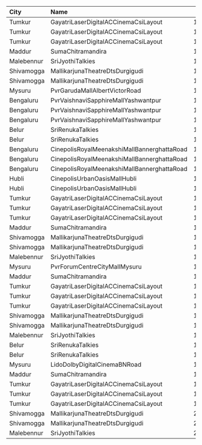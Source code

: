| City       | Name                                        |  Time | Type        | Price | Capacity | Booked |
| :--------- | :------------------------------------------ | ----: | :---------- | ----: | -------: | -----: |
| Tumkur     | GayatriLaserDigitalACCinemaCsiLayout        | 10:15 | Balcony     |  150₹ |      209 |    138 |
| Tumkur     | GayatriLaserDigitalACCinemaCsiLayout        | 10:15 | MiniBalcony |  110₹ |      210 |    140 |
| Tumkur     | GayatriLaserDigitalACCinemaCsiLayout        | 10:15 | Second      |  100₹ |      219 |    144 |
| Maddur     | SumaChitramandira                           | 10:30 | FirstClass  |  101₹ |      600 |    300 |
| Malebennur | SriJyothiTalkies                            | 10:30 | FirstClass  |   81₹ |      400 |    352 |
| Shivamogga | MallikarjunaTheatreDtsDurgigudi             | 11:00 | Balcony     |  150₹ |      208 |    170 |
| Shivamogga | MallikarjunaTheatreDtsDurgigudi             | 11:00 | First       |  100₹ |      312 |    208 |
| Mysuru     | PvrGarudaMallAlbertVictorRoad               | 13:00 | Classic     |  140₹ |      119 |    115 |
| Bengaluru  | PvrVaishnaviSapphireMallYashwantpur         | 13:00 | Classic     |  220₹ |       85 |     53 |
| Bengaluru  | PvrVaishnaviSapphireMallYashwantpur         | 13:00 | Prime       |  240₹ |       37 |     34 |
| Bengaluru  | PvrVaishnaviSapphireMallYashwantpur         | 13:00 | Recliner    |  360₹ |        9 |      7 |
| Belur      | SriRenukaTalkies                            | 13:00 | Balcony     |  121₹ |       33 |      8 |
| Belur      | SriRenukaTalkies                            | 13:00 | FirstClass  |  101₹ |      110 |     10 |
| Bengaluru  | CinepolisRoyalMeenakshiMallBannerghattaRoad | 13:05 | Normal      |  200₹ |       24 |     22 |
| Bengaluru  | CinepolisRoyalMeenakshiMallBannerghattaRoad | 13:05 | Executive   |  200₹ |       52 |     51 |
| Bengaluru  | CinepolisRoyalMeenakshiMallBannerghattaRoad | 13:05 | Premium     |  200₹ |       40 |     36 |
| Hubli      | CinepolisUrbanOasisMallHubli                | 13:05 | Executive   |  180₹ |      103 |     18 |
| Hubli      | CinepolisUrbanOasisMallHubli                | 13:05 | Premium     |  180₹ |       62 |     29 |
| Tumkur     | GayatriLaserDigitalACCinemaCsiLayout        | 13:15 | Balcony     |  150₹ |      209 |    141 |
| Tumkur     | GayatriLaserDigitalACCinemaCsiLayout        | 13:15 | MiniBalcony |  110₹ |      210 |    140 |
| Tumkur     | GayatriLaserDigitalACCinemaCsiLayout        | 13:15 | Second      |  100₹ |      219 |    144 |
| Maddur     | SumaChitramandira                           | 13:30 | FirstClass  |  101₹ |      600 |    300 |
| Shivamogga | MallikarjunaTheatreDtsDurgigudi             | 14:00 | Balcony     |  150₹ |      208 |    170 |
| Shivamogga | MallikarjunaTheatreDtsDurgigudi             | 14:00 | First       |  100₹ |      312 |    208 |
| Malebennur | SriJyothiTalkies                            | 14:30 | FirstClass  |   81₹ |      400 |    352 |
| Mysuru     | PvrForumCentreCityMallMysuru                | 16:25 | Classic     |  150₹ |      151 |    151 |
| Maddur     | SumaChitramandira                           | 16:30 | FirstClass  |  101₹ |      600 |    300 |
| Tumkur     | GayatriLaserDigitalACCinemaCsiLayout        | 16:30 | Balcony     |  150₹ |      209 |    138 |
| Tumkur     | GayatriLaserDigitalACCinemaCsiLayout        | 16:30 | MiniBalcony |  110₹ |      210 |    140 |
| Tumkur     | GayatriLaserDigitalACCinemaCsiLayout        | 16:30 | Second      |  100₹ |      219 |    144 |
| Shivamogga | MallikarjunaTheatreDtsDurgigudi             | 17:45 | Balcony     |  150₹ |      208 |    170 |
| Shivamogga | MallikarjunaTheatreDtsDurgigudi             | 17:45 | First       |  100₹ |      312 |    208 |
| Malebennur | SriJyothiTalkies                            | 18:30 | FirstClass  |   81₹ |      400 |    352 |
| Belur      | SriRenukaTalkies                            | 19:00 | Balcony     |  121₹ |       33 |      8 |
| Belur      | SriRenukaTalkies                            | 19:00 | FirstClass  |  101₹ |      110 |     10 |
| Mysuru     | LidoDolbyDigitalCinemaBNRoad                | 19:15 | Balcony     |  120₹ |      244 |      2 |
| Maddur     | SumaChitramandira                           | 19:30 | FirstClass  |  101₹ |      600 |    300 |
| Tumkur     | GayatriLaserDigitalACCinemaCsiLayout        | 19:30 | Balcony     |  150₹ |      209 |    138 |
| Tumkur     | GayatriLaserDigitalACCinemaCsiLayout        | 19:30 | MiniBalcony |  110₹ |      210 |    140 |
| Tumkur     | GayatriLaserDigitalACCinemaCsiLayout        | 19:30 | Second      |  100₹ |      219 |    144 |
| Shivamogga | MallikarjunaTheatreDtsDurgigudi             | 20:45 | Balcony     |  150₹ |      208 |    170 |
| Shivamogga | MallikarjunaTheatreDtsDurgigudi             | 20:45 | First       |  100₹ |      312 |    208 |
| Malebennur | SriJyothiTalkies                            | 21:30 | FirstClass  |   81₹ |      400 |    352 |